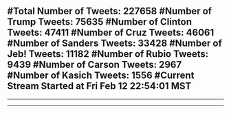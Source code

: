 #Total Number of Tweets: 227658 
#Number of Trump Tweets: 75635
#Number of Clinton Tweets: 47411
#Number of Cruz Tweets: 46061
#Number of Sanders Tweets: 33428
#Number of Jeb! Tweets: 11182
#Number of Rubio Tweets: 9439
#Number of Carson Tweets: 2967
#Number of Kasich Tweets: 1556
#Current Stream Started at Fri Feb 12 22:54:01 MST
---
---
---
